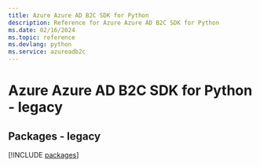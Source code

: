```yaml
---
title: Azure Azure AD B2C SDK for Python
description: Reference for Azure Azure AD B2C SDK for Python
ms.date: 02/16/2024
ms.topic: reference
ms.devlang: python
ms.service: azureadb2c
---
```

# Azure Azure AD B2C SDK for Python - legacy
## Packages - legacy
[!INCLUDE [packages](azure-ad-b2c-index.md)]